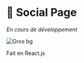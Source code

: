 # 💖 Social Page

*En cours de développement*

![Gros bg](https://user-images.githubusercontent.com/100080184/170589028-1d99808f-3e1c-4530-8def-5d9c3ea69097.png)

Fait en React.js
